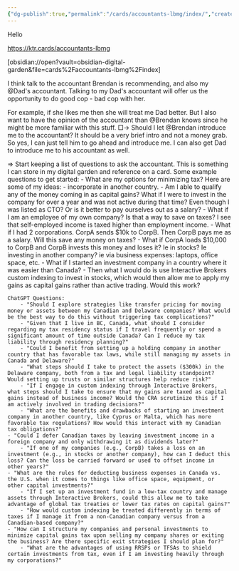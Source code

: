 ```yaml
---
{"dg-publish":true,"permalink":"/cards/accountants-lbmg/index/","created":"2024-10-08T11:27:20.993-07:00","updated":"2024-10-08T11:30:13.274-07:00"}
---
```


Hello

https://ktr.cards/accountants-lbmg

[obsidian://open?vault=obsidian-digital-garden&file=cards%2Faccountants-lbmg%2Findex]



I think talk to the accountant Brendan is recommending, and also my @Dad's accountant. Talking to my Dad's accountant will offer us the opportunity to do good cop - bad cop with her. 

For example, if she likes me then she will treat me Dad better. But I also want to have the opinion of the accountant than @Brendan knows since he might be more familiar with this stuff.
  □-> Should I let @Brendan introduce me to the accountant? It should be a very brief intro and not a money grab. So yes, I can just tell him to go ahead and introduce me. I can also get Dad to introduce me to his accountant as well.
 
 
 
 
 => Start keeping a list of questions to ask the accountant. This is something I can store in my digital garden and reference on a card. 
    Some example questions to get started:
      - What are my options for minimizing tax? 
        Here are some of my ideas: 
          - incorporate in another country.
      - Am I able to qualify any of the money coming in as capital gains? What if I were to invest in the company for over a year and was not active during that time? Even though I was listed as CTO? Or is it better to pay ourselves out as a salary?
      - What if I am an employee of my own company? Is that a way to save on taxes? I see that self-employed income is taxed higher than employment income.
      - What if I had 2 corporations. CorpA sends $10k to CorpB. Then CorpB pays me as a salary. Will this save any money on taxes?
          - What if CorpA loads $10,000 to CorpB and CorpB invests this money and loses it? Ie in stocks? Ie investing in another company? ie via business expenses: laptops, office space, etc.
      - What if I started an investment company in a country where it was easier than Canada?
        - Then what I would do is use Interactive Brokers custom indexing to invest in stocks, which would then allow me to apply my gains as capital gains rather than active trading. Would this work?

    ChatGPT Questions:
        - "Should I explore strategies like transfer pricing for moving money or assets between my Canadian and Delaware companies? What would be the best way to do this without triggering tax complications?"
        - "Given that I live in BC, Canada, what should I consider regarding my tax residency status if I travel frequently or spend a significant amount of time outside Canada? Can I reduce my tax liability through residency planning?"
        - "Could I benefit from setting up a holding company in another country that has favorable tax laws, while still managing my assets in Canada and Delaware?"
        - "What steps should I take to protect the assets ($300k) in the Delaware company, both from a tax and legal liability standpoint? Would setting up trusts or similar structures help reduce risk?"
        - "If I engage in custom indexing through Interactive Brokers, what steps should I take to ensure that my gains are taxed as capital gains instead of business income? Would the CRA scrutinize this if I am actively involved in trading decisions?"
        - "What are the benefits and drawbacks of starting an investment company in another country, like Cyprus or Malta, which has more favorable tax regulations? How would this interact with my Canadian tax obligations?"
	- "Could I defer Canadian taxes by leaving investment income in a foreign company and only withdrawing it as dividends later?"
        - "If one of my companies (e.g., CorpB) takes a loss on an investment (e.g., in stocks or another company), how can I deduct this loss? Can the loss be carried forward or used to offset income in other years?"
	- "What are the rules for deducting business expenses in Canada vs. the U.S. when it comes to things like office space, equipment, or other capital investments?"
        - "If I set up an investment fund in a low-tax country and manage assets through Interactive Brokers, could this allow me to take advantage of global tax treaties or lower tax rates on capital gains?"
        - "How would custom indexing be treated differently in terms of taxes if I manage it from a non-Canadian company versus from a Canadian-based company?"
	- "How can I structure my companies and personal investments to minimize capital gains tax upon selling my company shares or exiting the business? Are there specific exit strategies I should plan for?"
        - "What are the advantages of using RRSPs or TFSAs to shield certain investments from tax, even if I am investing heavily through my corporations?"

